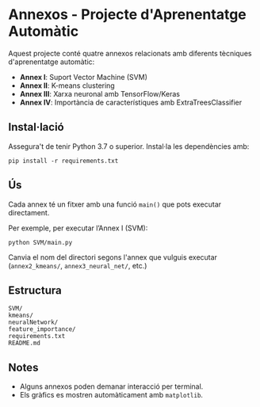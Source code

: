 # Annexos - Projecte d'Aprenentatge Automàtic

Aquest projecte conté quatre annexos relacionats amb diferents tècniques d'aprenentatge automàtic:

- **Annex I**: Suport Vector Machine (SVM)
- **Annex II**: K-means clustering
- **Annex III**: Xarxa neuronal amb TensorFlow/Keras
- **Annex IV**: Importància de característiques amb ExtraTreesClassifier

## Instal·lació

Assegura't de tenir Python 3.7 o superior. Instal·la les dependències amb:

```
pip install -r requirements.txt
```

## Ús

Cada annex té un fitxer amb una funció `main()` que pots executar directament.

Per exemple, per executar l’Annex I (SVM):

```
python SVM/main.py
```

Canvia el nom del directori segons l'annex que vulguis executar (`annex2_kmeans/`, `annex3_neural_net/`, etc.)

## Estructura

```
SVM/
kmeans/
neuralNetwork/
feature_importance/
requirements.txt
README.md
```

## Notes

- Alguns annexos poden demanar interacció per terminal.
- Els gràfics es mostren automàticament amb `matplotlib`.
